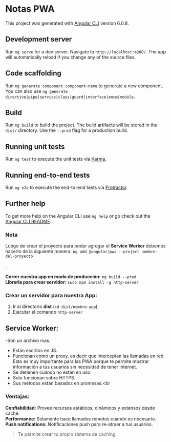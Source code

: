 # Notas PWA

This project was generated with [Angular CLI](https://github.com/angular/angular-cli) version 6.0.8.

## Development server

Run `ng serve` for a dev server. Navigate to `http://localhost:4200/`. The app will automatically reload if you change any of the source files.

## Code scaffolding

Run `ng generate component component-name` to generate a new component. You can also use `ng generate directive|pipe|service|class|guard|interface|enum|module`.

## Build

Run `ng build` to build the project. The build artifacts will be stored in the `dist/` directory. Use the `--prod` flag for a production build.

## Running unit tests

Run `ng test` to execute the unit tests via [Karma](https://karma-runner.github.io).

## Running end-to-end tests

Run `ng e2e` to execute the end-to-end tests via [Protractor](http://www.protractortest.org/).

## Further help

To get more help on the Angular CLI use `ng help` or go check out the [Angular CLI README](https://github.com/angular/angular-cli/blob/master/README.md).



### Nota

Luego de crear el proyecto para poder agregar el **Service Worker** debemos hacerlo de la siguiente manera:
`ng add @angular/pwa --project nombre-del-proyecto` <br><br>.

**Correr nuestra app en modo de producción:** `ng build --prod` <br>
**Libreria para crear servidor:** `sudo npm install -g http-server` <br>


### Crear un servidor para nuestra App:

1) Ir al directorio **dist** (`cd dist/nombre-app`) <br>
2) Ejecutar el comando `http-server` <br>



## Service Worker:

-Son un archivo mas. <br>
- Están escritos en JS. <br>
- Funcionan como un proxy, es decir que interceptan las llamadas en red. Esto es muy importante para las PWA porque te permite mostrar información a tus usuarios sin necesidad de tener internet. <br>
- Se detienen cuándo no están en uso. <br>
- Solo funcionan sobre HTTPS. <br>
- Sus métodos están basados en promesas.<br


### Ventajas:

**Confiabilidad:** Provee recursos estáticos, dinámicos y extensos desde caché. <br>
**Performance:** Solamente hace llamados remotos cuando es necesario. <br>
**Push notifications:** Notificaciones push para re-atraer a tus usuarios. <br>
> Te permite crear tu propio sistema de caching.